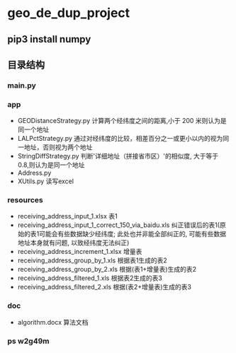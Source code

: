 # geo_de_dup_project

## pip3 install numpy

## 目录结构
### main.py
### app
* GEODistanceStrategy.py 计算两个经纬度之间的距离,小于 200 米则认为是同一个地址
* LALPctStrategy.py 通过对经纬度的比较，相差百分之一或更小以内的视为同一地址，否则视为两个地址
* StringDiffStrategy.py 判断'详细地址（拼接省市区）'的相似度, 大于等于 0.8,则认为是同一个地址
* Address.py
* XUtils.py 
读写excel
### resources
* receiving_address_input_1.xlsx 表1
* receiving_address_input_1_correct_150_via_baidu.xls 纠正错误后的表1(原始的表1可能会有些数据缺少经纬度; 此处也并非能全部纠正的, 可能有些数据地址本身就有问题, 以致经纬度无法纠正)
* receiving_address_increment_1.xlsx 增量表
* receiving_address_group_by_1.xls 根据表1生成的表2
* receiving_address_group_by_2.xls 根据(表1+增量表)生成的表2
* receiving_address_filtered_1.xls 根据表2生成的表3
* receiving_address_filtered_2.xls 根据(表2+增量表)生成的表3
### doc
* algorithm.docx 
算法文档

### ps w2g49m